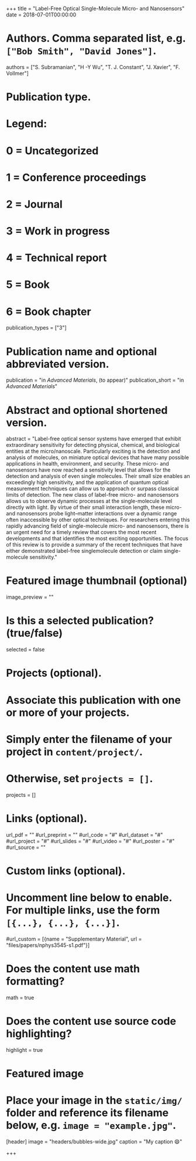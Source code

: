 +++
title = "Label-Free Optical Single-Molecule Micro- and Nanosensors"
date = 2018-07-01T00:00:00

# Authors. Comma separated list, e.g. `["Bob Smith", "David Jones"]`.
authors = ["S. Subramanian", "H -Y Wu", "T. J. Constant", "J. Xavier", "F. Vollmer"]

# Publication type.
# Legend:
# 0 = Uncategorized
# 1 = Conference proceedings
# 2 = Journal
# 3 = Work in progress
# 4 = Technical report
# 5 = Book
# 6 = Book chapter
publication_types = ["3"]

# Publication name and optional abbreviated version.
publication = "in *Advanced Materials*,  (to appear)"
publication_short = "in *Advanced Materials*"

# Abstract and optional shortened version.
abstract = "Label-free optical sensor systems have emerged that exhibit extraordinary sensitivity for detecting physical, chemical, and biological entities at the micro/nanoscale. Particularly exciting is the detection and analysis of molecules, on miniature optical devices that have many possible applications in health, environment, and security. These micro- and nanosensors have now reached a sensitivity level that allows for the detection and analysis of even single molecules. Their small size enables an exceedingly high sensitivity, and the application of quantum optical measurement techniques can allow us to approach or surpass classical limits of detection. The new class of label-free micro- and nanosensors allows us to observe dynamic processes at the single-molecule level directly with light. By virtue of their small interaction length, these micro- and nanosensors probe light–matter interactions over a dynamic range often inaccessible by other optical techniques. For researchers entering this rapidly advancing field of single-molecule micro- and nanosensors, there is an urgent need for a timely review that covers the most recent developments and that identifies the most exciting opportunities. The focus of this review is to provide a summary of the recent techniques that have either demonstrated label-free singlemolecule detection or claim single-molecule sensitivity."

# Featured image thumbnail (optional)
image_preview = ""

# Is this a selected publication? (true/false)
selected = false

# Projects (optional).
#   Associate this publication with one or more of your projects.
#   Simply enter the filename of your project in `content/project/`.
#   Otherwise, set `projects = []`.
projects = []

# Links (optional).
url_pdf = ""
#url_preprint = ""
#url_code = "#"
#url_dataset = "#"
#url_project = "#"
#url_slides = "#"
#url_video = "#"
#url_poster = "#"
#url_source = ""

# Custom links (optional).
#   Uncomment line below to enable. For multiple links, use the form `[{...}, {...}, {...}]`.
#url_custom = [{name = "Supplementary Material", url = "files/papers/nphys3545-s1.pdf"}]

# Does the content use math formatting?
math = true

# Does the content use source code highlighting?
highlight = true

# Featured image
# Place your image in the `static/img/` folder and reference its filename below, e.g. `image = "example.jpg"`.
[header]
image = "headers/bubbles-wide.jpg"
caption = "My caption :smile:"

+++

